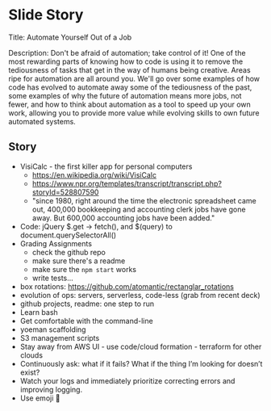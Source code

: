# Slide Story

Title: Automate Yourself Out of a Job

Description:
Don't be afraid of automation; take control of it! One of the most rewarding parts of knowing how to code is using it to remove the tediousness of tasks that get in the way of humans being creative. Areas ripe for automation are all around you. We'll go over some examples of how code has evolved to automate away some of the tediousness of the past, some examples of why the future of automation means more jobs, not fewer, and how to think about automation as a tool to speed up your own work, allowing you to provide more value while evolving skills to own future automated systems.

## Story

- VisiCalc - the first killer app for personal computers
  - https://en.wikipedia.org/wiki/VisiCalc
  - https://www.npr.org/templates/transcript/transcript.php?storyId=528807590
  - "since 1980, right around the time the electronic spreadsheet came out, 400,000 bookkeeping and accounting clerk jobs have gone away. But 600,000 accounting jobs have been added."
- Code: jQuery $.get -> fetch(), and $(query) to document.querySelectorAll()
- Grading Assignments
  - check the github repo
  - make sure there's a readme
  - make sure the `npm start` works
  - write tests...
- box rotations: https://github.com/atomantic/rectanglar_rotations
- evolution of ops: servers, serverless, code-less (grab from recent deck)
- github projects, readme: one step to run
- Learn bash
- Get comfortable with the command-line
- yoeman scaffolding
- S3 management scripts
- Stay away from AWS UI - use code/cloud formation - terraform for other clouds
- Continuously ask: what if it fails? What if the thing I’m looking for doesn’t exist?
- Watch your logs and immediately prioritize correcting errors and improving logging.
- Use emoji 🤣
